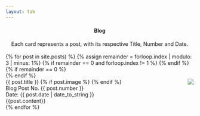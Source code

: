 ```yaml
---
layout: tab
---
```

<center>
<div class="card shadow p-3 mb-5 black col-md-5">
<div class="card-title">
<h4>Blog</h4>
<div class="nd">
Each card represents a post, with its respective Title, Number and Date.
</div>
</div>
</div>
</center>
<br>
{% for post in site.posts) %}
  {% assign remainder = forloop.index | modulo: 3 | minus: 1%}
  {% if remainder == 0 and forloop.index != 1 %}
  </div>
  {% endif %}
  {% if remainder == 0 %}
  <div class="row"> 
  {% endif %}
  <div class="card black shadow-lg p-3 mb-5 col-md-3">
    <div class="card-title">
      {{ post.title }}
      {% if post.image %}
      <img src="{{ post.image }}" class="media rounded-circle" style="float: right; opacity: 0.8">
      {% endif %}
    <div class="nd">
      Blog Post No. {{ post.number }}
      <br>
      Date: {{ post.date | date_to_string }}
    </div>
    </div>
    <div class="card-body">
      {{post.content}}
    </div>
  </div>
{% endfor %}
<br>
